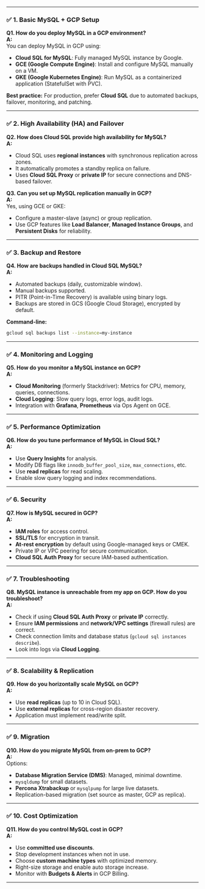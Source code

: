 
---

### ✅ **1. Basic MySQL + GCP Setup**

**Q1. How do you deploy MySQL in a GCP environment?**  
**A:**  
You can deploy MySQL in GCP using:  
- **Cloud SQL for MySQL**: Fully managed MySQL instance by Google.  
- **GCE (Google Compute Engine)**: Install and configure MySQL manually on a VM.  
- **GKE (Google Kubernetes Engine)**: Run MySQL as a containerized application (StatefulSet with PVC).  

**Best practice:** For production, prefer **Cloud SQL** due to automated backups, failover, monitoring, and patching.

---

### ✅ **2. High Availability (HA) and Failover**

**Q2. How does Cloud SQL provide high availability for MySQL?**  
**A:**  
- Cloud SQL uses **regional instances** with synchronous replication across zones.  
- It automatically promotes a standby replica on failure.  
- Uses **Cloud SQL Proxy** or **private IP** for secure connections and DNS-based failover.  

**Q3. Can you set up MySQL replication manually in GCP?**  
**A:**  
Yes, using GCE or GKE:  
- Configure a master-slave (async) or group replication.  
- Use GCP features like **Load Balancer**, **Managed Instance Groups**, and **Persistent Disks** for reliability.

---

### ✅ **3. Backup and Restore**

**Q4. How are backups handled in Cloud SQL MySQL?**  
**A:**  
- Automated backups (daily, customizable window).  
- Manual backups supported.  
- PITR (Point-in-Time Recovery) is available using binary logs.  
- Backups are stored in GCS (Google Cloud Storage), encrypted by default.  

**Command-line:**  
```bash
gcloud sql backups list --instance=my-instance
```

---

### ✅ **4. Monitoring and Logging**

**Q5. How do you monitor a MySQL instance on GCP?**  
**A:**  
- **Cloud Monitoring** (formerly Stackdriver): Metrics for CPU, memory, queries, connections.  
- **Cloud Logging**: Slow query logs, error logs, audit logs.  
- Integration with **Grafana**, **Prometheus** via Ops Agent on GCE.  

---

### ✅ **5. Performance Optimization**

**Q6. How do you tune performance of MySQL in Cloud SQL?**  
**A:**  
- Use **Query Insights** for analysis.  
- Modify DB flags like `innodb_buffer_pool_size`, `max_connections`, etc.  
- Use **read replicas** for read scaling.  
- Enable slow query logging and index recommendations.

---

### ✅ **6. Security**

**Q7. How is MySQL secured in GCP?**  
**A:**  
- **IAM roles** for access control.  
- **SSL/TLS** for encryption in transit.  
- **At-rest encryption** by default using Google-managed keys or CMEK.  
- Private IP or VPC peering for secure communication.  
- **Cloud SQL Auth Proxy** for secure IAM-based authentication.

---

### ✅ **7. Troubleshooting**

**Q8. MySQL instance is unreachable from my app on GCP. How do you troubleshoot?**  
**A:**  
- Check if using **Cloud SQL Auth Proxy** or **private IP** correctly.  
- Ensure **IAM permissions** and **network/VPC settings** (firewall rules) are correct.  
- Check connection limits and database status (`gcloud sql instances describe`).  
- Look into logs via **Cloud Logging**.

---

### ✅ **8. Scalability & Replication**

**Q9. How do you horizontally scale MySQL on GCP?**  
**A:**  
- Use **read replicas** (up to 10 in Cloud SQL).  
- Use **external replicas** for cross-region disaster recovery.  
- Application must implement read/write split.  

---

### ✅ **9. Migration**

**Q10. How do you migrate MySQL from on-prem to GCP?**  
**A:**  
Options:  
- **Database Migration Service (DMS)**: Managed, minimal downtime.  
- `mysqldump` for small datasets.  
- **Percona Xtrabackup** or `mysqlpump` for large live datasets.  
- Replication-based migration (set source as master, GCP as replica).  

---

### ✅ **10. Cost Optimization**

**Q11. How do you control MySQL cost in GCP?**  
**A:**  
- Use **committed use discounts**.  
- Stop development instances when not in use.  
- Choose **custom machine types** with optimized memory.  
- Right-size storage and enable auto storage increase.  
- Monitor with **Budgets & Alerts** in GCP Billing.

---
